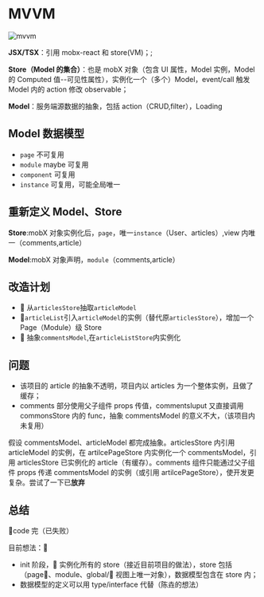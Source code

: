 # MVVM

![mvvm](http://o830wpqbz.bkt.clouddn.com/mvvm-3.png)

**JSX/TSX**：引用 mobx-react 和 store(VM)；;

**Store（Model 的集合）**：也是 mobX 对象（包含 UI 属性，Model 实例，Model 的 Computed 值--可见性属性），实例化一个（多个）Model，event/call 触发 Model 内的 action 修改 observable；

**Model**：服务端源数据的抽象，包括 action（CRUD,filter），Loading

## Model 数据模型

- `page` 不可复用
- `module` maybe 可复用
- `component` 可复用
- `instance` 可复用，可能全局唯一

## 重新定义 Model、Store

**Store**:mobX 对象实例化后，`page`，唯一`instance`（User、articles）,view 内唯一（comments,article）

**Model**:mobX 对象声明，`module`（comments,article）

## 改造计划

-  从`articlesStore`抽取`articleModel`
- `articleList`引入`articleModel`的实例（替代原`articlesStore`），增加一个 Page（Module）级 Store
-  抽象`commentsModel`,在`articleListStore`内实例化

## 问题

- 该项目的 article 的抽象不透明，项目内以 articles 为一个整体实例，且做了缓存；
- comments 部分使用父子组件 props 传值，commentsIuput 又直接调用 commonsStore 内的 func，抽象 commentsModel 的意义不大，（该项目内未复用）

假设 commentsModel、articleModel 都完成抽象。articlesStore 内引用 articleModel 的实例，在 artilcePageStore 内实例化一个 commentsModel，引用 articlesStore 已实例化的 article（有缓存）。comments 组件只能通过父子组件 props 传递 commentsModel 的实例（或引用 artilcePageStore），使开发更复杂。尝试了一下已**放弃**

## 总结

code 完（已失败）

目前想法：

- init 阶段， 实例化所有的 store（接近目前项目的做法），store 包括（page、module、global/ 视图上唯一对象），数据模型包含在 store 内；
- 数据模型的定义可以用 type/interface 代替（陈垚的想法）
